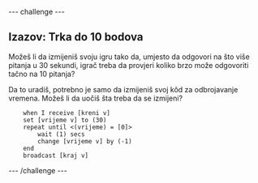 --- challenge ---

## Izazov: Trka do 10 bodova

Možeš li da izmijeniš svoju igru tako da, umjesto da odgovori na što više pitanja u 30 sekundi, igrač treba da provjeri koliko brzo može odgovoriti tačno na 10 pitanja?

Da to uradiš, potrebno je samo da izmijeniš svoj kôd za odbrojavanje vremena. Možeš li da uočiš šta treba da se izmijeni?

```blocks
    when I receive [kreni v]
    set [vrijeme v] to (30)
    repeat until <(vrijeme) = [0]>
        wait (1) secs
        change [vrijeme v] by (-1)
    end
    broadcast [kraj v]
```

--- /challenge ---